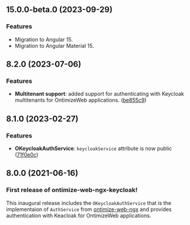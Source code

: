 ## 15.0.0-beta.0 (2023-09-29)
### Features
* Migration to Angular 15.
* Migration to Angular Material 15.

## 8.2.0 (2023-07-06)
### Features
* **Multitenant support**: added support for authenticating with Keycloak multitenants for OntimizeWeb applications. ([be855c9](https://github.com/OntimizeWeb/ontimize-web-ngx-keycloak/commit/be855c93116812388346fdf451081b2cf65bc717))

## 8.1.0 (2023-02-27)
### Features
* **OKeycloakAuthService**: `keycloakService` attribute is now public ([71f0e0c](https://github.com/OntimizeWeb/ontimize-web-ngx-keycloak/commit/71f0e0c))

## 8.0.0 (2021-06-16)
### First release of ontimize-web-ngx-keycloak!

This inaugural release includes the `OKeycloakAuthService` that is the implementaion of `AuthService` from [ontimize-web-ngx](https://github.com/OntimizeWeb/ontimize-web-ngx) and provides authentication with Keacloak for OntimizeWeb applications.